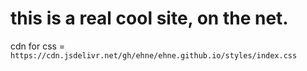 # this is a real cool site, on the net.

cdn for css =
`https://cdn.jsdelivr.net/gh/ehne/ehne.github.io/styles/index.css`
